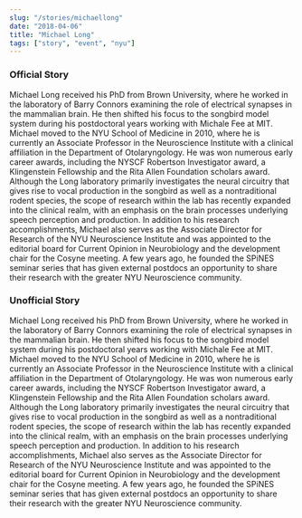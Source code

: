 ```yaml
---
slug: "/stories/michaellong"
date: "2018-04-06"
title: "Michael Long"
tags: ["story", "event", "nyu"]
---
```

### Official Story
Michael Long received his PhD from Brown University, where he worked in the laboratory of Barry Connors examining the role of electrical synapses in the mammalian brain. He then shifted his focus to the songbird model system during his postdoctoral years working with Michale Fee at MIT. Michael moved to the NYU School of Medicine in 2010, where he is currently an Associate Professor in the Neuroscience Institute with a clinical affiliation in the Department of Otolaryngology. He was won numerous early career awards, including the NYSCF Robertson Investigator award, a Klingenstein Fellowship and the Rita Allen Foundation scholars award. Although the Long laboratory primarily investigates the neural circuitry that gives rise to vocal production in the songbird as well as a nontraditional rodent species, the scope of research within the lab has recently expanded into the clinical realm, with an emphasis on the brain processes underlying speech perception and production. In addition to his research accomplishments, Michael also serves as the Associate Director for Research of the NYU Neuroscience Institute and was appointed to the editorial board for Current Opinion in Neurobiology and the development chair for the Cosyne meeting. A few years ago, he founded the SPiNES seminar series that has given external postdocs an opportunity to share their research with the greater NYU Neuroscience community.

### Unofficial Story
Michael Long received his PhD from Brown University, where he worked in the laboratory of Barry Connors examining the role of electrical synapses in the mammalian brain. He then shifted his focus to the songbird model system during his postdoctoral years working with Michale Fee at MIT. Michael moved to the NYU School of Medicine in 2010, where he is currently an Associate Professor in the Neuroscience Institute with a clinical affiliation in the Department of Otolaryngology. He was won numerous early career awards, including the NYSCF Robertson Investigator award, a Klingenstein Fellowship and the Rita Allen Foundation scholars award. Although the Long laboratory primarily investigates the neural circuitry that gives rise to vocal production in the songbird as well as a nontraditional rodent species, the scope of research within the lab has recently expanded into the clinical realm, with an emphasis on the brain processes underlying speech perception and production. In addition to his research accomplishments, Michael also serves as the Associate Director for Research of the NYU Neuroscience Institute and was appointed to the editorial board for Current Opinion in Neurobiology and the development chair for the Cosyne meeting. A few years ago, he founded the SPiNES seminar series that has given external postdocs an opportunity to share their research with the greater NYU Neuroscience community.

